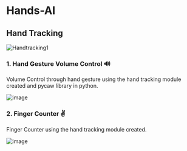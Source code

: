 # Hands-AI

## Hand Tracking

![Handtracking1](https://user-images.githubusercontent.com/77446629/190352270-603ff7a4-7d56-43e7-b22c-92a954d7b79f.png)


### 1. Hand Gesture Volume Control  🔊   

Volume Control through hand gesture using the hand tracking module created and pycaw library in python. 

![image](https://user-images.githubusercontent.com/77446629/190354363-60897398-869b-4d41-bec1-4ce5e37fd44e.png)


### 2.  Finger Counter ✌️ 

Finger Counter using the hand tracking module created.

![image](https://user-images.githubusercontent.com/77446629/190353271-f1d8282d-467d-454d-af48-26010b866d77.png)


